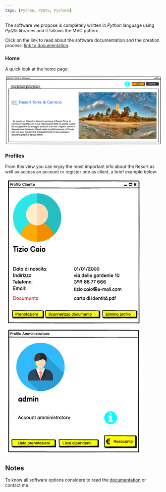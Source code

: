 ```yaml
---
tags: [Python, PyQt5, PyCharm]
---
```


The software we propose is completely written in <em>Python</em> language using <em>PyQt5</em> libraries and it follows the MVC pattern.

Click on the link to read about the software documentation and the creation process:
[link to documentation](https://github.com/fd-col/ProgettoIngegneriaDelSoftware/blob/main/Resort_Torre_di_Cerrano.pdf).

### Home

A quick look at the home page:

![homepage](/assets/img/mock-up-home.png)

### Profiles

From this view you can enjoy the most important info about the Resort as well as access an account or register one as client, a brief example below:

![homepage](/assets/img/mock-up-profili.png)

## Notes

To know all software options considere to read the [documentation](https://github.com/fd-col/ProgettoIngegneriaDelSoftware/blob/main/Resort_Torre_di_Cerrano.pdf) or contact me.
